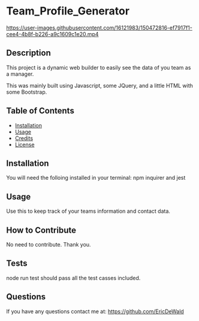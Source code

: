 # Team_Profile_Generator


https://user-images.githubusercontent.com/16121983/150472816-ef7917f1-cee4-4b8f-b226-a9c1609c1e20.mp4




## Description

This project is a dynamic web builder to easily see the data of you team as a manager. 

This was mainly built using Javascript, some JQuery, and a little HTML with some Bootstrap.

## Table of Contents

- [Installation](#installation)
- [Usage](#usage)
- [Credits](#credits)
- [License](#license)

## Installation

You will need the folloing installed in your terminal: npm inquirer and jest

## Usage

Use this to keep track of your teams information and contact data.


## How to Contribute

No need to contribute. Thank you.

## Tests

node run test should pass all the test casses included. 


## Questions

If you have any questions contact me at: https://github.com/EricDeWald
